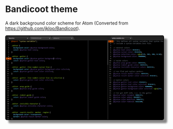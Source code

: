 # Bandicoot theme

A dark background color scheme for Atom (Converted from https://github.com/jkloo/Bandicoot).

<img style="border-radius: 5px; border: 2px solid;border-color: #000; box-shadow: 10px 10px 5px #888888" alt="Screenshot" src="images/screenshot.png"/>

